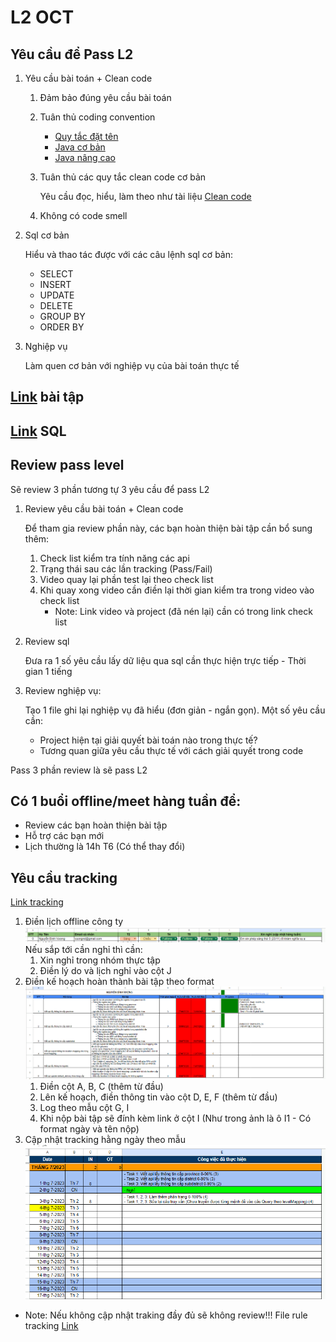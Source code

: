 # L2 OCT

## Yêu cầu để Pass L2

1. Yêu cầu bài toán + Clean code
   1. Đảm bảo đúng yêu cầu bài toán
   2. Tuân thủ coding convention
      - [Quy tắc đặt tên](https://docs.google.com/spreadsheets/d/1ugPqWFeDqKNVJO4l2b_fSRr5zlM-dCTm/edit?pli=1#gid=1540109876)
      - [Java cơ bản](https://docs.google.com/spreadsheets/d/1ugPqWFeDqKNVJO4l2b_fSRr5zlM-dCTm/edit?pli=1#gid=487040203)
      - [Java nâng cao](https://docs.google.com/spreadsheets/d/1ugPqWFeDqKNVJO4l2b_fSRr5zlM-dCTm/edit?pli=1#gid=885795763)
   3. Tuân thủ các quy tắc clean code cơ bản
      
        Yêu cầu đọc, hiểu, làm theo như tài liệu [Clean code](https://gitlab.oceantech.com.vn/training/L2/-/tree/master/documents)
   4. Không có code smell
2. Sql cơ bản

      Hiểu và thao tác được với các câu lệnh sql cơ bản:
      - SELECT
      - INSERT
      - UPDATE
      - DELETE
      - GROUP BY
      - ORDER BY
3. Nghiệp vụ

   Làm quen cơ bản với nghiệp vụ của bài toán thực tế

## [Link](https://docs.google.com/spreadsheets/d/1rSRS0unRCBQciTuiB-1-rRJ6nY_36M00-HSt4MR51FU/edit#gid=2094437619) bài tập 
## [Link](/documents/oct_l2_logistic.sql) SQL


## Review pass level

Sẽ review 3 phần tương tự 3 yêu cầu để pass L2
1. Review yêu cầu bài toán + Clean code

   Để tham gia review phần này, các bạn hoàn thiện bài tập cần bổ sung thêm:

   1. Check list kiểm tra tính năng các api
   2. Trạng thái sau các lần tracking (Pass/Fail)
   3. Video quay lại phần test lại theo check list
   4. Khi quay xong video cần điền lại thời gian kiểm tra trong video vào check list
      * Note: Link video và project (đã nén lại) cần có trong link check list
2. Review sql

   Đưa ra 1 số yêu cầu lấy dữ liệu qua sql cần thực hiện trực tiếp - Thời gian 1 tiếng
3. Review nghiệp vụ:
   
   Tạo 1 file ghi lại nghiệp vụ đã hiểu (đơn giản - ngắn gọn). Một số yêu cầu cần:
   - Project hiện tại giải quyết bài toán nào trong thực tế?
   - Tương quan giữa yêu cầu thực tế với cách giải quyết trong code

Pass 3 phần review là sẽ pass L2

## Có 1 buổi offline/meet hàng tuần để:
  - Review các bạn hoàn thiện bài tập
  - Hỗ trợ các bạn mới
  - Lịch thường là 14h T6 (Có thể thay đổi)

## Yêu cầu tracking
[Link tracking](https://docs.google.com/spreadsheets/d/1y55nV0vcdHzjmpJnCjpn5R2wfL4Jh1Pd6bonziKobs8/edit#gid=0)
1. Điền lịch offline công ty ![Lịch offline công ty](documents/images/Lich_offline_cong_ty.png)
   Nếu sắp tới cần nghỉ thì cần:
   1. Xin nghỉ trong nhóm thực tập
   2. Điền lý do và lịch nghỉ vào cột J
2. Điền kế hoạch hoàn thành bài tập theo format ![Plan task](documents/images/Plan_task.png)
   1. Điền cột A, B, C (thêm từ đầu)
   2. Lên kế hoạch, điền thông tin vào cột D, E, F (thêm từ đầu)
   3. Log theo mẫu cột G, I
   4. Khi nộp bài tập sẽ đính kèm link ở cột I (Như trong ảnh là ô I1 - Có format ngày và tên nộp)
3. Cập nhật tracking hằng ngày theo mẫu ![Tracking hằng ngày](documents/images/Tracking_hang_ngay.png)
* Note: Nếu không cập nhật traking đầy đủ sẽ không review!!! File rule tracking [Link](/documents/RULE_TRACKING.docx)
